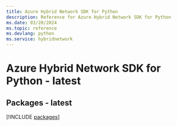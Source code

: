 ```yaml
---
title: Azure Hybrid Network SDK for Python
description: Reference for Azure Hybrid Network SDK for Python
ms.date: 03/20/2024
ms.topic: reference
ms.devlang: python
ms.service: hybridnetwork
---
```

# Azure Hybrid Network SDK for Python - latest
## Packages - latest
[!INCLUDE [packages](hybrid-network-index.md)]
